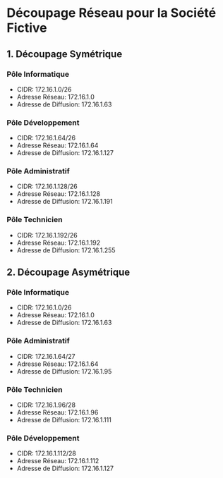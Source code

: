 # Découpage Réseau pour la Société Fictive

## 1. Découpage Symétrique

### Pôle Informatique
- CIDR: 172.16.1.0/26
- Adresse Réseau: 172.16.1.0
- Adresse de Diffusion: 172.16.1.63

### Pôle Développement
- CIDR: 172.16.1.64/26
- Adresse Réseau: 172.16.1.64
- Adresse de Diffusion: 172.16.1.127

### Pôle Administratif
- CIDR: 172.16.1.128/26
- Adresse Réseau: 172.16.1.128
- Adresse de Diffusion: 172.16.1.191

### Pôle Technicien
- CIDR: 172.16.1.192/26
- Adresse Réseau: 172.16.1.192
- Adresse de Diffusion: 172.16.1.255

## 2. Découpage Asymétrique

### Pôle Informatique
- CIDR: 172.16.1.0/26
- Adresse Réseau: 172.16.1.0
- Adresse de Diffusion: 172.16.1.63

### Pôle Administratif
- CIDR: 172.16.1.64/27
- Adresse Réseau: 172.16.1.64
- Adresse de Diffusion: 172.16.1.95

### Pôle Technicien
- CIDR: 172.16.1.96/28
- Adresse Réseau: 172.16.1.96
- Adresse de Diffusion: 172.16.1.111

### Pôle Développement
- CIDR: 172.16.1.112/28
- Adresse Réseau: 172.16.1.112
- Adresse de Diffusion: 172.16.1.127
